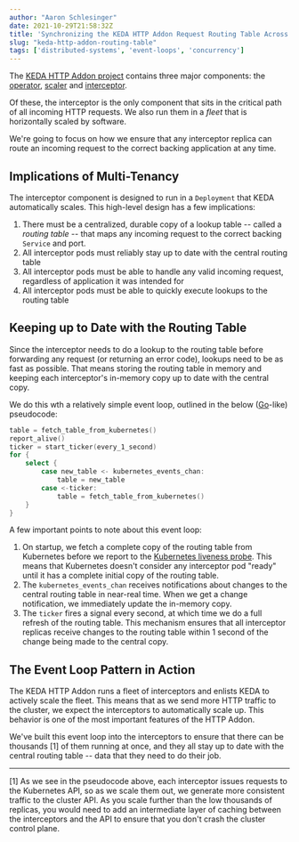 ```yaml
---
author: "Aaron Schlesinger"
date: 2021-10-29T21:58:32Z
title: 'Synchronizing the KEDA HTTP Addon Request Routing Table Across Hundreds of Interceptor Pods'
slug: "keda-http-addon-routing-table"
tags: ['distributed-systems', 'event-loops', 'concurrency']
---
```


The [KEDA HTTP Addon project](https://github.com/kedacore/http-add-on) contains three major components: the [operator](https://github.com/kedacore/http-add-on/tree/main/operator), [scaler](https://github.com/kedacore/http-add-on/tree/main/scaler) and [interceptor](https://github.com/kedacore/http-add-on/tree/main/interceptor).

Of these, the interceptor is the only component that sits in the critical path of all incoming HTTP requests. We also run them in a _fleet_ that is horizontally scaled by software.

We're going to focus on how we ensure that any interceptor replica can route an incoming request to the correct backing application at any time.

## Implications of Multi-Tenancy

The interceptor component is designed to run in a `Deployment` that KEDA automatically scales. This high-level design has a few implications:

1. There must be a centralized, durable copy of a lookup table -- called a _routing table_ -- that maps any incoming request to the correct backing `Service` and port.
1. All interceptor pods must reliably stay up to date with the central routing table
1. All interceptor pods must be able to handle any valid incoming request, regardless of application it was intended for
1. All interceptor pods must be able to quickly execute lookups to the routing table

## Keeping up to Date with the Routing Table

Since the interceptor needs to do a lookup to the routing table before forwarding any request (or returning an error code), lookups need to be as fast as possible. That means storing the routing table in memory and keeping each interceptor's in-memory copy up to date with the central copy.

We do this wth a relatively simple event loop, outlined in the below ([Go](https://golang.org)-like) pseudocode:

```go
table = fetch_table_from_kubernetes()
report_alive()
ticker = start_ticker(every_1_second)
for {
    select {
        case new_table <- kubernetes_events_chan:
            table = new_table
        case <-ticker:
            table = fetch_table_from_kubernetes()
    }
}
```

A few important points to note about this event loop:

1. On startup, we fetch a complete copy of the routing table from Kubernetes before we report to the [Kubernetes liveness probe](https://kubernetes.io/docs/tasks/configure-pod-container/configure-liveness-readiness-startup-probes/). This means that Kubernetes doesn't consider any interceptor pod "ready" until it has a complete initial copy of the routing table.
2. The `kubernetes_events_chan` receives notifications about changes to the central routing table in near-real time. When we get a change notification, we immediately update the in-memory copy.
3. The `ticker` fires a signal every second, at which time we do a full refresh of the routing table. This mechanism ensures that all interceptor replicas receive changes to the routing table within 1 second of the change being made to the central copy.

## The Event Loop Pattern in Action

The KEDA HTTP Addon runs a fleet of interceptors and enlists KEDA to actively scale the fleet. This means that as we send more HTTP traffic to the cluster, we expect the interceptors to automatically scale up. This behavior is one of the most important features of the HTTP Addon.

We've built this event loop into the interceptors to ensure that there can be thousands [1] of them running at once, and they all stay up to date with the central routing table -- data that they need to do their job.

---

[1] As we see in the pseudocode above, each interceptor issues requests to the Kubernetes API, so as we scale them out, we generate more consistent traffic to the cluster API. As you scale further than the low thousands of replicas, you would need to add an intermediate layer of caching between the interceptors and the API to ensure that you don't crash the cluster control plane. 
